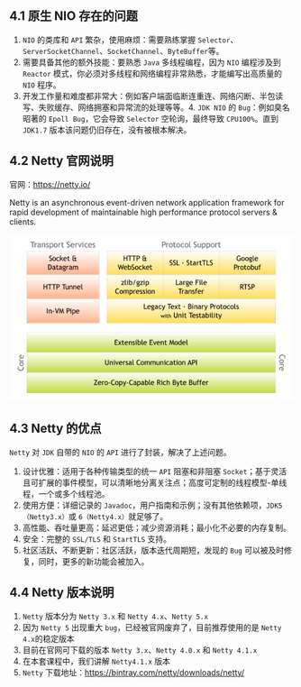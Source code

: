 ## 4.1 原生 NIO 存在的问题

1. `NIO` 的类库和 `API` 繁杂，使用麻烦：需要熟练掌握 `Selector`、`ServerSocketChannel`、`SocketChannel`、`ByteBuffer`等。
2. 需要具备其他的额外技能：要熟悉 `Java` 多线程编程，因为 `NIO` 编程涉及到 `Reactor` 模式，你必须对多线程和网络编程非常熟悉，才能编写出高质量的 `NIO` 程序。
3. 开发工作量和难度都非常大：例如客户端面临断连重连、网络闪断、半包读写、失败缓存、网络拥塞和异常流的处理等等。4. `JDK NIO` 的 `Bug`：例如臭名昭著的 `Epoll Bug`，它会导致 `Selector` 空轮询，最终导致 `CPU100%`。直到 `JDK1.7` 版本该问题仍旧存在，没有被根本解决。

## 4.2 Netty 官网说明

官网：https://netty.io/

Netty is an asynchronous event-driven network application framework for rapid development of maintainable high performance protocol servers & clients.

![](img/chapter04/chapter04_01.png)

## 4.3 Netty 的优点

`Netty` 对 `JDK` 自带的 `NIO` 的 `API` 进行了封装，解决了上述问题。

1. 设计优雅：适用于各种传输类型的统一 `API` 阻塞和非阻塞 `Socket`；基于灵活且可扩展的事件模型，可以清晰地分离关注点；高度可定制的线程模型-单线程，一个或多个线程池。
2. 使用方便：详细记录的 `Javadoc`，用户指南和示例；没有其他依赖项，`JDK5（Netty3.x）`或 `6（Netty4.x）`就足够了。
3. 高性能、吞吐量更高：延迟更低；减少资源消耗；最小化不必要的内存复制。
4. 安全：完整的 `SSL/TLS` 和 `StartTLS` 支持。
5. 社区活跃、不断更新：社区活跃，版本迭代周期短，发现的 `Bug` 可以被及时修复，同时，更多的新功能会被加入。

## 4.4 Netty 版本说明

1. `Netty` 版本分为 `Netty 3.x` 和 `Netty 4.x`、`Netty 5.x`
2. 因为 `Netty 5` 出现重大 `bug`，已经被官网废弃了，目前推荐使用的是 `Netty 4.x`的稳定版本
3. 目前在官网可下载的版本 `Netty 3.x`、`Netty 4.0.x` 和 `Netty 4.1.x`
4. 在本套课程中，我们讲解 `Netty4.1.x` 版本
5. `Netty` 下载地址：https://bintray.com/netty/downloads/netty/
